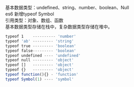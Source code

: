 基本数据类型：undefined、string、number、boolean、Null  
es6 新增typeof Symbol  
引用类型：对象、数组、函数  
基本数据类型存储在栈中，复杂数据类型存储在堆中。
```javascript
typeof 1    ---------- 'number'  
typeof 'ab' --------- 'string'
typeof true --------- 'boolean'
typeof false--------- 'boolean'
typeof undefined ---- 'undefined'
typeof null --------- 'object'
typeof []   --------- 'object'
typeof {}   --------- 'object'
typeof function(){} - 'function'
typeof Symbol(1) ---- 'symbol'
```